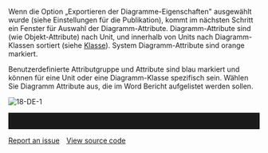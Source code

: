 Wenn die Option „Exportieren der Diagramme-Eigenschaften" ausgewählt
wurde (siehe Einstellungen für die Publikation), kommt im nächsten
Schritt ein Fenster für Auswahl der Diagramm-Attribute.
Diagramm-Attribute sind (wie Objekt-Attribute) nach Unit, und innerhalb
von Units nach Diagramm-Klassen sortiert (siehe [Klasse](Klasse)).
System Diagramm-Attribute sind orange markiert.

Benutzerdefinierte Attributgruppe und Attribute sind blau markiert und
können für eine Unit oder eine Diagramm-Klasse spezifisch sein. Wählen
Sie Diagramm Attribute aus, die im Word Bericht aufgelistet werden
sollen.  
  
![18-DE-1](//images.ctfassets.net/6mz8d8cle1nl/2337uEOQ64Oei4gCm2WYEM/fc825406d86d849c6c1e3da36a267b13/18-DE-1.png)


<hr style="padding-top:2rem" />
<a href="https://github.com/process4/docs/issues" target="_blank" class="bgw btn btn-primary btn-lg shadow-sm">Report an issue</a>
<a href="https://github.com/process4/docs" target="_blank" class="bgw btn btn-primary btn-lg shadow-sm" style="margin-left:10px;">View source code</a>